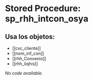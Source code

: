 # Stored Procedure: sp_rhh_intcon_osya

## Usa los objetos:
- [[cxc_cliente]]
- [[nom_inf_con]]
- [[rhh_Convenio]]
- [[rhh_liqhis]]

*No code available.*
